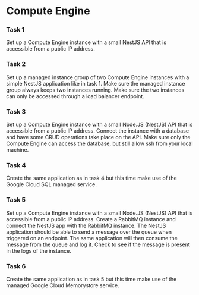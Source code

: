 # Compute Engine

### Task 1
Set up a Compute Engine instance with a small NestJS API that is accessible from a public IP address.

### Task 2
Set up a managed instance group of two Compute Engine instances with a simple NestJS application like in task 1.
Make sure the managed instance group always keeps two instances running.
Make sure the two instances can only be accessed through a load balancer endpoint.

### Task 3
Set up a Compute Engine instance with a small Node.JS (NestJS) API that is accessible from a public IP address. Connect the instance with a database and have some CRUD operations take place on the API. Make sure only the Compute Engine can access the database, but still allow ssh from your local machine.

### Task 4
Create the same application as in task 4 but this time make use of the Google Cloud SQL managed service.

### Task 5
Set up a Compute Engine instance with a small Node.JS (NestJS) API that is accessible from a public IP address. Create a RabbitMQ instance and connect the NestJS app with the RabbitMQ instance. The NestJS application should be able to send a message over the queue when triggered on an endpoint. The same application will then consume the message from the queue and log it.
Check to see if the message is present in the logs of the instance.

### Task 6
Create the same application as in task 5 but this time make use of the managed Google Cloud Memorystore service.
